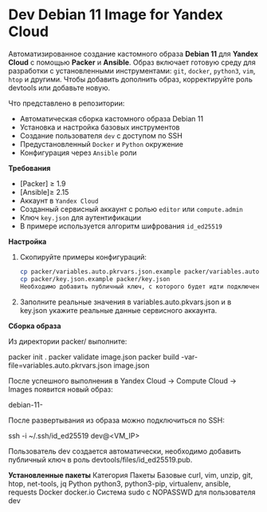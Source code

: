 # Dev Debian 11 Image for Yandex Cloud

Автоматизированное создание кастомного образа **Debian 11** для **Yandex Cloud** с помощью **Packer** и **Ansible**.
Образ включает готовую среду для разработки с установленными инструментами: `git`, `docker`, `python3`, `vim`, `htop` и другими.
Чтобы добавить дополнить образ, корректируйте роль devtools или добавьте новую.

Что представлено в репозитории:

- Автоматическая сборка кастомного образа Debian 11  
- Установка и настройка базовых инструментов  
- Создание пользователя `dev` с доступом по SSH  
- Предустановленный `Docker` и `Python` окружение  
- Конфигурация через `Ansible` роли

 **Требования**
 
- [Packer] ≥ 1.9  
- [Ansible]≥ 2.15  
- Аккаунт в `Yandex Cloud`
- Созданный сервисный аккаунт с ролью `editor` или `compute.admin`  
- Ключ `key.json` для аутентификации
- В примере используется алгоритм шифрования `id_ed25519`

**Настройка**

1. Скопируйте примеры конфигураций:
   ```bash
   cp packer/variables.auto.pkrvars.json.example packer/variables.auto.pkrvars.json
   cp packer/key.json.example packer/key.json
   Необходимо добавить публичный ключ, с которого будет идти подключение к вм в роль по пути packer/ansible/roles/devtools/files/id_ed25519.pub.
2. Заполните реальные значения в variables.auto.pkvars.json и в key.json укажите реальные данные сервисного аккаунта.

**Сборка образа**

Из директории packer/ выполните:

packer init .
packer validate image.json
packer build -var-file=variables.auto.pkrvars.json image.json


После успешного выполнения в Yandex Cloud → Compute Cloud → Images появится новый образ:

debian-11-<timestamp>

После развертывания из образа можно подключиться по SSH:

ssh -i ~/.ssh/id_ed25519 dev@<VM_IP>

Пользователь dev создается автоматически, необходимо добавить публичный ключ в роль devtools/files/id_ed25519.pub.

**Установленные пакеты**
Категория	Пакеты
Базовые	curl, vim, unzip, git, htop, net-tools, jq
Python	python3, python3-pip, virtualenv, ansible, requests
Docker	docker.io
Система	sudo с NOPASSWD для пользователя dev
